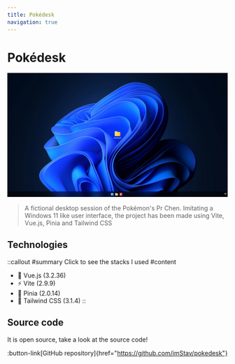 ```yaml
---
title: Pokédesk
navigation: true
---
```


# Pokédesk

![Pokédesk preview](https://raw.githubusercontent.com/imStav/pokedesk/main/src/assets/screenshots/pokedesk_dark_preview.png)

> A fictional desktop session of the Pokémon's Pr Chen. Imitating a Windows 11 like user interface, the project has been made using Vite, Vue.js, Pinia and Tailwind CSS

## Technologies

::callout
#summary
Click to see the stacks I used
#content
* 🔭 Vue.js (3.2.36)
* ⚡ Vite (2.9.9)
* 🍍 Pinia (2.0.14)
* 🌈 Tailwind CSS (3.1.4)
::

## Source code

It is open source, take a look at the source code!

:button-link[GitHub repository]{href="https://github.com/imStav/pokedesk"}